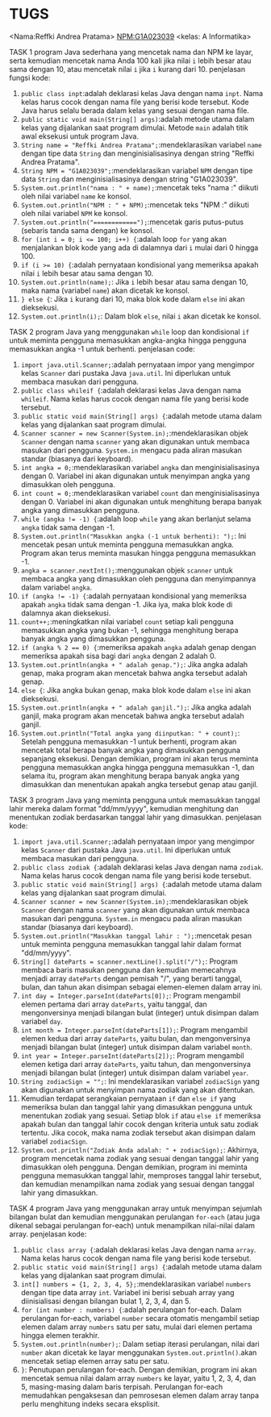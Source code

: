 # TUGS
<Nama:Reffki Andrea Pratama>
<NPM:G1A023039>
<kelas: A Informatika>

TASK 1 
program Java sederhana yang mencetak nama dan NPM ke layar, serta kemudian mencetak nama Anda 100 kali jika nilai `i` lebih besar atau sama dengan 10, atau mencetak nilai `i` jika `i` kurang dari 10.
penjelasan fungsi kode: 
1. `public class inpt`:adalah deklarasi kelas Java dengan nama `inpt`. Nama kelas harus cocok dengan nama file yang berisi kode tersebut. Kode Java harus selalu berada dalam kelas yang sesuai dengan nama file.
2. `public static void main(String[] args)`:adalah metode utama dalam kelas yang dijalankan saat program dimulai. Metode `main` adalah titik awal eksekusi untuk program Java.
3. `String name = "Reffki Andrea Pratama";`:mendeklarasikan variabel `name` dengan tipe data `String` dan menginisialisasinya dengan string "Reffki Andrea Pratama".
4. `String NPM = "G1A023039";`:mendeklarasikan variabel `NPM` dengan tipe data `String` dan menginisialisasinya dengan string "G1A023039".
5. `System.out.println("nama : " + name);`:mencetak teks "nama :" diikuti oleh nilai variabel `name` ke konsol.
6. `System.out.println("NPM : " + NPM);`:mencetak teks "NPM :" diikuti oleh nilai variabel `NPM` ke konsol.
7. `System.out.println("============");`:mencetak garis putus-putus (sebaris tanda sama dengan) ke konsol.
8. `for (int i = 0; i <= 100; i++) {`:adalah loop `for` yang akan menjalankan blok kode yang ada di dalamnya dari `i` mulai dari 0 hingga 100.
9. `if (i >= 10) {`:adalah pernyataan kondisional yang memeriksa apakah nilai `i` lebih besar atau sama dengan 10.
10. `System.out.println(name);`: Jika `i` lebih besar atau sama dengan 10, maka nama (variabel `name`) akan dicetak ke konsol.
11. `} else {`: Jika `i` kurang dari 10, maka blok kode dalam `else` ini akan dieksekusi.
12. `System.out.println(i);`: Dalam blok `else`, nilai `i` akan dicetak ke konsol.

TASK 2
 program Java yang menggunakan `while` loop dan kondisional `if` untuk meminta pengguna memasukkan angka-angka hingga pengguna memasukkan angka -1 untuk berhenti.
 penjelasan code:
 1. `import java.util.Scanner;`:adalah pernyataan impor yang mengimpor kelas `Scanner` dari pustaka Java `java.util`. Ini diperlukan untuk membaca masukan dari pengguna.
2. `public class whileif {`:adalah deklarasi kelas Java dengan nama `whileif`. Nama kelas harus cocok dengan nama file yang berisi kode tersebut.
3. `public static void main(String[] args) {`:adalah metode utama dalam kelas yang dijalankan saat program dimulai.
4. `Scanner scanner = new Scanner(System.in);`:mendeklarasikan objek `Scanner` dengan nama `scanner` yang akan digunakan untuk membaca masukan dari pengguna. `System.in` mengacu pada aliran masukan standar (biasanya dari keyboard).
5. `int angka = 0;`:mendeklarasikan variabel `angka` dan menginisialisasinya dengan 0. Variabel ini akan digunakan untuk menyimpan angka yang dimasukkan oleh pengguna.
6. `int count = 0;`:mendeklarasikan variabel `count` dan menginisialisasinya dengan 0. Variabel ini akan digunakan untuk menghitung berapa banyak angka yang dimasukkan pengguna.
7. `while (angka != -1) {`:adalah loop `while` yang akan berlanjut selama `angka` tidak sama dengan -1.
8. `System.out.println("Masukkan angka (-1 untuk berhenti): ");`: Ini mencetak pesan untuk meminta pengguna memasukkan angka. Program akan terus meminta masukan hingga pengguna memasukkan -1.
9. `angka = scanner.nextInt();`:menggunakan objek `scanner` untuk membaca angka yang dimasukkan oleh pengguna dan menyimpannya dalam variabel `angka`.
10. `if (angka != -1) {`:adalah pernyataan kondisional yang memeriksa apakah `angka` tidak sama dengan -1. Jika iya, maka blok kode di dalamnya akan dieksekusi.
11. `count++;`:meningkatkan nilai variabel `count` setiap kali pengguna memasukkan angka yang bukan -1, sehingga menghitung berapa banyak angka yang dimasukkan pengguna.
12. `if (angka % 2 == 0) {`:memeriksa apakah `angka` adalah genap dengan memeriksa apakah sisa bagi dari `angka` dengan 2 adalah 0.
13. `System.out.println(angka + " adalah genap.");`: Jika angka adalah genap, maka program akan mencetak bahwa angka tersebut adalah genap.
14. `else {`: Jika angka bukan genap, maka blok kode dalam `else` ini akan dieksekusi.
15. `System.out.println(angka + " adalah ganjil.");`: Jika angka adalah ganjil, maka program akan mencetak bahwa angka tersebut adalah ganjil.
16. `System.out.println("Total angka yang diinputkan: " + count);`: Setelah pengguna memasukkan -1 untuk berhenti, program akan mencetak total berapa banyak angka yang dimasukkan pengguna sepanjang eksekusi.
Dengan demikian, program ini akan terus meminta pengguna memasukkan angka hingga pengguna memasukkan -1, dan selama itu, program akan menghitung berapa banyak angka yang dimasukkan dan menentukan apakah angka tersebut genap atau ganjil.

TASK 3
 program Java yang meminta pengguna untuk memasukkan tanggal lahir mereka dalam format "dd/mm/yyyy", kemudian menghitung dan menentukan zodiak berdasarkan tanggal lahir yang dimasukkan. 
 penjelasan kode:
 1. `import java.util.Scanner;`:adalah pernyataan impor yang mengimpor kelas `Scanner` dari pustaka Java `java.util`. Ini diperlukan untuk membaca masukan dari pengguna.
2. `public class zodiak {`:adalah deklarasi kelas Java dengan nama `zodiak`. Nama kelas harus cocok dengan nama file yang berisi kode tersebut.
3. `public static void main(String[] args) {`:adalah metode utama dalam kelas yang dijalankan saat program dimulai.
4. `Scanner scanner = new Scanner(System.in);`:mendeklarasikan objek `Scanner` dengan nama `scanner` yang akan digunakan untuk membaca masukan dari pengguna. `System.in` mengacu pada aliran masukan standar (biasanya dari keyboard).
5. `System.out.println("Masukkan tanggal lahir : ");`:mencetak pesan untuk meminta pengguna memasukkan tanggal lahir dalam format "dd/mm/yyyy".
6. `String[] dateParts = scanner.nextLine().split("/");`: Program membaca baris masukan pengguna dan kemudian memecahnya menjadi array `dateParts` dengan pemisah "/", yang berarti tanggal, bulan, dan tahun akan disimpan sebagai elemen-elemen dalam array ini.
7. `int day = Integer.parseInt(dateParts[0]);`: Program mengambil elemen pertama dari array `dateParts`, yaitu tanggal, dan mengonversinya menjadi bilangan bulat (integer) untuk disimpan dalam variabel `day`.
8. `int month = Integer.parseInt(dateParts[1]);`: Program mengambil elemen kedua dari array `dateParts`, yaitu bulan, dan mengonversinya menjadi bilangan bulat (integer) untuk disimpan dalam variabel `month`.
9. `int year = Integer.parseInt(dateParts[2]);`: Program mengambil elemen ketiga dari array `dateParts`, yaitu tahun, dan mengonversinya menjadi bilangan bulat (integer) untuk disimpan dalam variabel `year`.
10. `String zodiacSign = "";`: Ini mendeklarasikan variabel `zodiacSign` yang akan digunakan untuk menyimpan nama zodiak yang akan ditentukan.
11. Kemudian terdapat serangkaian pernyataan `if` dan `else if` yang memeriksa bulan dan tanggal lahir yang dimasukkan pengguna untuk menentukan zodiak yang sesuai. Setiap blok `if` atau `else if` memeriksa apakah bulan dan tanggal lahir cocok dengan kriteria untuk satu zodiak tertentu. Jika cocok, maka nama zodiak tersebut akan disimpan dalam variabel `zodiacSign`.
12. `System.out.println("Zodiak Anda adalah: " + zodiacSign);`: Akhirnya, program mencetak nama zodiak yang sesuai dengan tanggal lahir yang dimasukkan oleh pengguna.
Dengan demikian, program ini meminta pengguna memasukkan tanggal lahir, memproses tanggal lahir tersebut, dan kemudian menampilkan nama zodiak yang sesuai dengan tanggal lahir yang dimasukkan.

TASK 4
program Java yang menggunakan array untuk menyimpan sejumlah bilangan bulat dan kemudian menggunakan perulangan `for-each` (atau juga dikenal sebagai perulangan for-each) untuk menampilkan nilai-nilai dalam array.
penjelasan kode:
1. `public class array {`:adalah deklarasi kelas Java dengan nama `array`. Nama kelas harus cocok dengan nama file yang berisi kode tersebut.
2. `public static void main(String[] args) {`:adalah metode utama dalam kelas yang dijalankan saat program dimulai.
3. `int[] numbers = {1, 2, 3, 4, 5};`:mendeklarasikan variabel `numbers` dengan tipe data array `int`. Variabel ini berisi sebuah array yang diinisialisasi dengan bilangan bulat 1, 2, 3, 4, dan 5.
4. `for (int number : numbers) {`:adalah perulangan for-each. Dalam perulangan for-each, variabel `number` secara otomatis mengambil setiap elemen dalam array `numbers` satu per satu, mulai dari elemen pertama hingga elemen terakhir.
5. `System.out.println(number);`: Dalam setiap iterasi perulangan, nilai dari `number` akan dicetak ke layar menggunakan `System.out.println()`.akan mencetak setiap elemen array satu per satu.
6. `}`: Penutupan perulangan for-each.
Dengan demikian, program ini akan mencetak semua nilai dalam array `numbers` ke layar, yaitu 1, 2, 3, 4, dan 5, masing-masing dalam baris terpisah. Perulangan for-each memudahkan pengaksesan dan pemrosesan elemen dalam array tanpa perlu menghitung indeks secara eksplisit.

<baiklah itu saja yang dapat saya sajikan 
terimakasih>